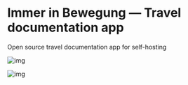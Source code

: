 # Immer in Bewegung — Travel documentation app
Open source travel documentation app for self-hosting

![img](ib-overview.png)

![img](ib-events.png)
